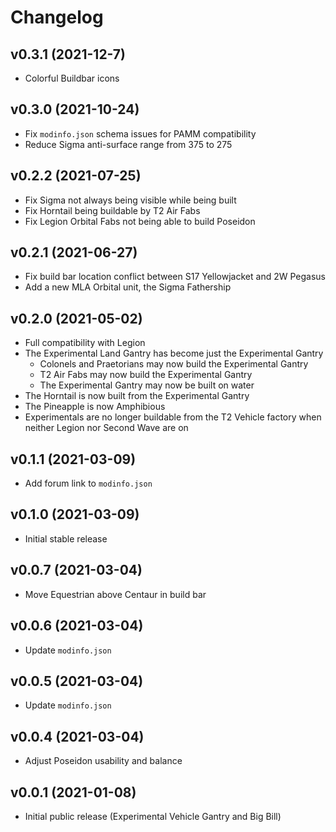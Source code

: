 # Changelog

## v0.3.1 (2021-12-7)
- Colorful Buildbar icons

## v0.3.0 (2021-10-24)
- Fix `modinfo.json` schema issues for PAMM compatibility
- Reduce Sigma anti-surface range from 375 to 275

## v0.2.2 (2021-07-25)

- Fix Sigma not always being visible while being built
- Fix Horntail being buildable by T2 Air Fabs
- Fix Legion Orbital Fabs not being able to build Poseidon

## v0.2.1 (2021-06-27)

- Fix build bar location conflict between S17 Yellowjacket and 2W Pegasus
- Add a new MLA Orbital unit, the Sigma Fathership

## v0.2.0 (2021-05-02)

- Full compatibility with Legion
- The Experimental Land Gantry has become just the Experimental Gantry
  - Colonels and Praetorians may now build the Experimental Gantry
  - T2 Air Fabs may now build the Experimental Gantry
  - The Experimental Gantry may now be built on water
- The Horntail is now built from the Experimental Gantry
- The Pineapple is now Amphibious
- Experimentals are no longer buildable from the T2 Vehicle factory when neither Legion nor Second Wave are on

## v0.1.1 (2021-03-09)

- Add forum link to `modinfo.json`

## v0.1.0 (2021-03-09)

- Initial stable release

## v0.0.7 (2021-03-04)

- Move Equestrian above Centaur in build bar

## v0.0.6 (2021-03-04)

- Update `modinfo.json`

## v0.0.5 (2021-03-04)

- Update `modinfo.json`

## v0.0.4 (2021-03-04)

- Adjust Poseidon usability and balance

## v0.0.1 (2021-01-08)

- Initial public release (Experimental Vehicle Gantry and Big Bill)
